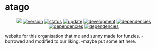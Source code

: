 # atago
<p align="center">
    <a href="https://raw.githubusercontent.com/StudioDoppelganger/atago/master/LICENSE" alt="The Unlicense">
        <img src="https://img.shields.io/badge/license-MIT-blue.svg"/></a>
    <a href="#version">
        <img src="https://img.shields.io/badge/version-1.0-lightblue.svg"
            alt="version"></a>
    <a href="#status">
        <img src="https://img.shields.io/badge/愛宕-working-green.svg"
            alt="status"></a>
    <a href="#update">
        <img src="https://img.shields.io/badge/update-on hold -FFA500.svg"
            alt="update"></a>
         <a href="#development">
        <img src="https://img.shields.io/badge/development-ongoing-lightgreen.svg"
            alt="development"></a>
     <a href="#dependencies">
        <img src="https://img.shields.io/badge/jekyll- 3.8.4-red.svg"
            alt="dependencies"></a>
     <a href="#dependencies">
        <img src="https://img.shields.io/badge/rails- 5.2.1-red.svg"
            alt="dependencies"></a>
     <a href="#dependencies">
        <img src="https://img.shields.io/badge/html- javascript, css-yellowgreen.svg"
            alt="dependencies"></a>
</p>
website for this organisation that me and sunny made for funzies.
-borrowed and modified to our liking.
-maybe put some art here.

